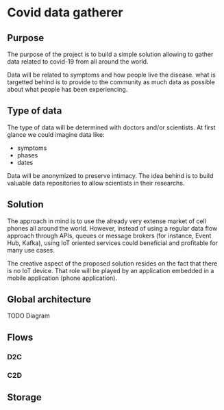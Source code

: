 # Covid data gatherer

## Purpose
The purpose of the project is to build a simple solution allowing to gather data related to covid-19 from all around the world.

Data will be related to symptoms and how people live the disease.
what is targetted behind is to provide to the community as much data as possible about what people has been experiencing.

## Type of data
The type of data will be determined with doctors and/or scientists.
At first glance we could imagine data like:
 - symptoms
 - phases
 - dates

Data will be anonymized to preserve intimacy.
The idea behind is to build valuable data repositories to allow scientists in their researchs.


## Solution
The approach in mind is to use the already very extense market of cell phones all around the world.
However, instead of using a regular data flow approach through APIs, queues or message brokers (for instance, Event Hub, Kafka), using IoT oriented services could beneficial and profitable for many use cases.

The creative aspect of the proposed solution resides on the fact that there is no IoT device. That role will be played by an application embedded in a mobile application (phone application).


## Global architecture
TODO Diagram

## Flows
### D2C

### C2D



## Storage

